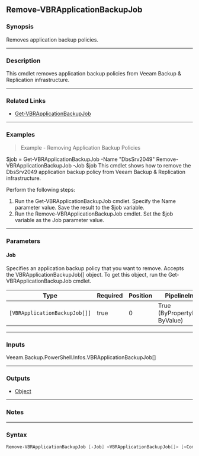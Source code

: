 Remove-VBRApplicationBackupJob
------------------------------

### Synopsis
Removes application backup policies.

---

### Description

This cmdlet removes application backup policies from Veeam Backup & Replication infrastructure.

---

### Related Links
* [Get-VBRApplicationBackupJob](Get-VBRApplicationBackupJob)

---

### Examples
> Example - Removing Application Backup Policies

$job = Get-VBRApplicationBackupJob -Name "DbsSrv2049"
Remove-VBRApplicationBackupJob -Job $job
This cmdlet shows how to remove the DbsSrv2049 application backup policy from Veeam Backup & Replication infrastructure.

Perform the following steps:
1. Run the Get-VBRApplicationBackupJob cmdlet. Specify the Name parameter value. Save the result to the $job variable.
2. Run the Remove-VBRApplicationBackupJob cmdlet. Set the $job variable as the Job parameter value.

---

### Parameters
#### **Job**
Specifies an application backup policy that you want to remove. Accepts the VBRApplicationBackupJob[] object. To get this object, run the Get-VBRApplicationBackupJob cmdlet.

|Type                         |Required|Position|PipelineInput                 |
|-----------------------------|--------|--------|------------------------------|
|`[VBRApplicationBackupJob[]]`|true    |0       |True (ByPropertyName, ByValue)|

---

### Inputs
Veeam.Backup.PowerShell.Infos.VBRApplicationBackupJob[]

---

### Outputs
* [Object](https://learn.microsoft.com/en-us/dotnet/api/System.Object)

---

### Notes

---

### Syntax
```PowerShell
Remove-VBRApplicationBackupJob [-Job] <VBRApplicationBackupJob[]> [<CommonParameters>]
```
